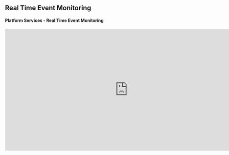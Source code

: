 ## Real Time Event Monitoring

#### Platform Services - Real Time Event Monitoring
<iframe width="800" height="400" src="https://www.youtube.com/embed/m62b7ukBgos" frameborder="0" allow="accelerometer; autoplay; encrypted-media; gyroscope; picture-in-picture" allowfullscreen></iframe>